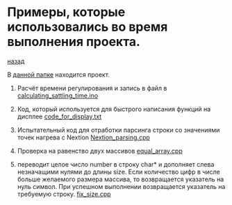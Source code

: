 # Примеры, которые использовались во время выполнения проекта.
[назад](../README.md)

В [данной папке]() находится проект.

1. Расчёт времени регулирования и запись в файл в [calculating_sattling_time.ino](calculating_sattling_time.ino)

2. Код, который используется для быстрого  написания функций на дисплее [code_for_display.txt](code_for_display.txt)

3. Испытательный код для отработки парсинга строки со значениями точек нагрева с Nextion [Nextion_parsing.cpp](Nextion_parsing.cpp)

4. Проверка на равенство двух массивов [equal_array.cpp](equal_array.cpp)

5. переводит целое число number в строку char* и дополняет слева незначащими нулями
	до длины size. Если количество цифр в числе больше желаемого размера массива, то
	возвращается указатель на нуль символ.
	При успешном выполнении возвращается указатель на требуемую строку. [fix_size.cpp](fix_size.cpp)
	
	
